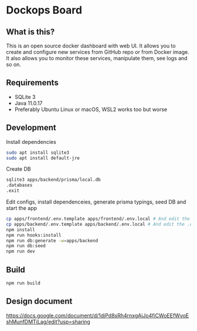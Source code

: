 # Dockops Board

## What is this?

This is an open source docker dashboard with web UI.
It allows you to create and configure new services from GitHub repo or from Docker image.
It also allows you to monitor these services, manipulate them, see logs and so on.

## Requirements

- SQLite 3
- Java 11.0.17
- Preferably Ubuntu Linux or macOS, WSL2 works too but worse

## Development

Install dependencies

```bash
sudo apt install sqlite3
sudo apt install default-jre
```

Create DB

```bash
sqlite3 apps/backend/prisma/local.db
.databases
.exit
```

Edit configs, install dependenceies, generate prisma typings, seed DB and start the app

```bash
cp apps/frontend/.env.template apps/frontend/.env.local # And edit the .env file
cp apps/backend/.env.template apps/backend/.env.local # And edit the .env file
npm install
npm run hooks:install
npm run db:generate -w=apps/backend
npm run db:seed
npm run dev
```

## Build

```bash
npm run build
```

## Design document

https://docs.google.com/document/d/1djPd8sRh4rnxgAiJo4fiCWoEEfWvoEshMunfDMTiLag/edit?usp=sharing

